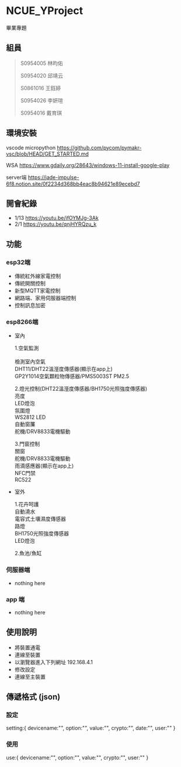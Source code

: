 # NCUE_YProject

畢業專題

## 組員

> S0954005 林昀佑
>
> S0954020 邱靖云
>
> S0861016 王鈺婷
>
> S0954026 李妍瑄
>
> S0954016 戴育琪

## 環境安裝

vscode micropython <https://github.com/pycom/pymakr-vsc/blob/HEAD/GET_STARTED.md>

WSA <https://www.gdaily.org/28643/windows-11-install-google-play>

server端 <https://jade-impulse-6f8.notion.site/0f2234d368bb4eac8b94621e89ecebd7>

## 開會紀錄

* 1/13 <https://youtu.be/ifOYMJg-3Ak>
* 2/1 <https://youtu.be/qnjHYRQzu_k>

## 功能

### esp32端

* 傳統紅外線家電控制
* 傳統開關控制
* 新型MQTT家電控制
* 網路端、家用伺服器端控制
* 控制訊息加密

### esp8266端

* 室內

    1.空氣監測<br>  
        檢測室內空氣<br>
            DHT11/DHT22溫溼度傳感器(顯示在app上)<br>
            GP2Y1014空氣顆粒物傳感器/PMS5003ST PM2.5<br>

    2.燈光控制(DHT22溫溼度傳感器/BH1750光照強度傳感器)<br>
        亮度<br>
            LED燈泡<br>
        氛圍燈<br>
            WS2812 LED<br>
        自動窗簾<br>
            舵機/DRV8833電機驅動<br>

    3.門窗控制<br>
        關窗<br>
            舵機/DRV8833電機驅動<br>
            雨滴感應器(顯示在app上)<br>
        NFC門禁<br>
            RC522<br>

* 室外

    1.花卉呵護<br>
        自動澆水<br>
            電容式土壤濕度傳感器<br>
        路燈<br>
            BH1750光照強度傳感器<br>
            LED燈泡<br>

    2.魚池/魚缸<br>

### 伺服器端

* nothing here

### app 端

* nothing here

## 使用說明

* 將裝置通電
* 連線至裝置
* 以瀏覽器進入下列網址 192.168.4.1
* 修改設定
* 連線至主裝置

## 傳遞格式 (json)

### 設定

setting:{
    devicename:"",
    option:"",
    value:"",
    crypto:"",
    date:"",
    user:""
}

### 使用

use:{
    devicename:"",
    option:"",
    value:"",
    crypto:"",
    user:""
}

